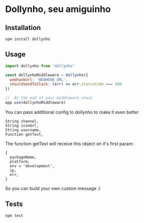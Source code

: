 Dollynho, seu amiguinho
=========



## Installation

  `npm install dollynho`

## Usage

  ```js
  import dollynho from 'dollynho'

  const dollynhoMiddleware = dollynho({
    webhookUrl: 'WEBHOOK_URL',
    shouldSendToSlack: (err) => err.statusCode === 500
  })

  //  At the end of your middleware chain
  app.use(dollynhoMiddleware)
  ```

  You can pass additional config to dollynho to make it even better
  ```
  String channel,
  String iconUrl,
  String username,
  Function getText,
  ```

  The function getText will receive this object on it's first param:
  ```
  {
    packageName,
    platform,
    env = 'development',
    ip,
    err,
  }
  ```

  So you can build your own custom message :)

## Tests

  `npm test`
